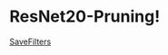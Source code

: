 # ResNet20-Pruning!
[SaveFilters](https://user-images.githubusercontent.com/89237314/196045797-c7be578e-79b1-4308-83e4-b460ec527812.jpg)
